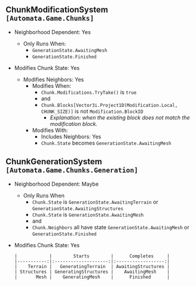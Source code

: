 ## ChunkModificationSystem `[Automata.Game.Chunks]`
- Neighborhood Dependent: Yes
    - Only Runs When:
        - `GenerationState.AwaitingMesh`
        - `GenerationState.Finished`


- Modifies Chunk State: Yes
    - Modifies Neighbors: Yes
        - Modifies When:
            - `Chunk.Modifications.TryTake()` is `true`
            - and
            - `Chunk.Blocks[Vector3i.Project1D(Modification.Local, CHUNK_SIZE)]` is not `Modification.BlockID`
                - *Explanation: when the existing block does not match the modification block.*
        - Modifies With:
            - Includes Neighbors: Yes
            - `Chunk.State` becomes `GenerationState.AwaitingMesh`
    
## ChunkGenerationSystem `[Automata.Game.Chunks.Generation]`
- Neighborhood Dependent: Maybe
    - Only Runs When
        - `Chunk.State` is `GenerationState.AwaitingTerrain` or `GenerationState.AwaitingStructures`
        - `Chunk.State` is `GenerationState.AwaitingMesh`
        - and
        - `Chunk.Neighbors` all have state `GenerationState.AwaitingMesh` or `GenerationState.Finished`


- Modifies Chunk State: Yes
  
      |            |        Starts        |      Completes     |
      |-----------:|:--------------------:|:------------------:|
      |    Terrain |   GeneratingTerrain  | AwaitingStructures |
      | Structures | GeneratingStructures |    AwaitingMesh    |
      |       Mesh |    GeneratingMesh    |      Finished      |